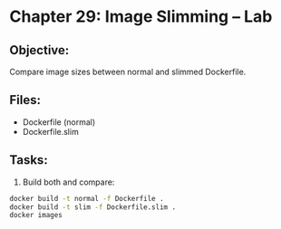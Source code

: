 # Chapter 29: Image Slimming – Lab

## Objective:
Compare image sizes between normal and slimmed Dockerfile.

## Files:
- Dockerfile (normal)
- Dockerfile.slim

## Tasks:
1. Build both and compare:
```bash
docker build -t normal -f Dockerfile .
docker build -t slim -f Dockerfile.slim .
docker images
```
